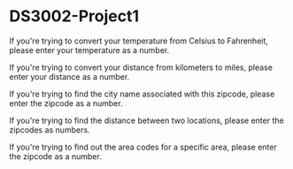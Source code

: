 # DS3002-Project1

If you're trying to convert your temperature from Celsius to Fahrenheit, please enter your temperature as a number.

If you're trying to convert your distance from kilometers to miles, please enter your distance as a number.

If you're trying to find the city name associated with this zipcode, please enter the zipcode as a number. 

If you're trying to find the distance between two locations, please enter the zipcodes as numbers.

If you're trying to find out the area codes for a specific area, please enter the zipcode as a number. 
